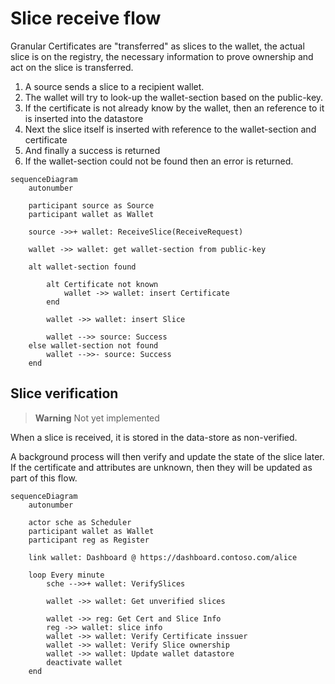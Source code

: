 # Slice receive flow

Granular Certificates are "transferred" as slices to the wallet,
the actual slice is on the registry,
the necessary information to prove ownership and act on the slice is transferred.

1. A source sends a slice to a recipient wallet.
2. The wallet will try to look-up the wallet-section based on the public-key.
3. If the certificate is not already know by the wallet, then an reference to it is inserted into the datastore
4. Next the slice itself is inserted with reference to the wallet-section and certificate
5. And finally a success is returned
6. If the wallet-section could not be found then an error is returned.

```mermaid
sequenceDiagram
    autonumber

    participant source as Source
    participant wallet as Wallet

    source ->>+ wallet: ReceiveSlice(ReceiveRequest)

    wallet ->> wallet: get wallet-section from public-key

    alt wallet-section found

        alt Certificate not known
            wallet ->> wallet: insert Certificate
        end

        wallet ->> wallet: insert Slice

        wallet -->> source: Success
    else wallet-section not found
        wallet -->>- source: Success
    end

```

## Slice verification

> **Warning**
> Not yet implemented

When a slice is received, it is stored in the data-store as non-verified.

A background process will then verify and update the state of the slice later. If the certificate and attributes are unknown, then they will be updated as part of this flow.

```mermaid
sequenceDiagram
    autonumber

    actor sche as Scheduler
    participant wallet as Wallet
    participant reg as Register

    link wallet: Dashboard @ https://dashboard.contoso.com/alice

    loop Every minute
        sche -->>+ wallet: VerifySlices

        wallet ->> wallet: Get unverified slices

        wallet ->> reg: Get Cert and Slice Info
        reg ->> wallet: slice info
        wallet ->> wallet: Verify Certificate inssuer
        wallet ->> wallet: Verify Slice ownership
        wallet ->> wallet: Update wallet datastore
        deactivate wallet
    end
```
